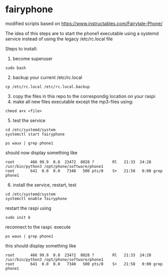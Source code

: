 # fairyphone
modified scripts based on https://www.instructables.com/Fairytale-Phone/

The idea of this steps are to start the phone1 executable using a systemd service
instead of using the legacy /etc/rc.local file

Steps to install:
1. become superuser 
```
sudo bash
```
2. backup your current /etc/rc.local
```
cp /etc/rc.local /etc/rc.local.backup
```
3. copy the files in this repo to the correspondig location on your raspi
4. make all new files executable except the mp3-files using: 
```
chmod a+x <file>
```
5. test the service
```
cd /etc/systemd/system
systemctl start fairyphone
```
```
ps waux | grep phone1
```
should now display something like 
```
root       466 99.9  0.8  23472  8028 ?        Rl   21:33  24:28 /usr/bin/python3 /opt/phone/software/phone1
root       641  0.0  0.0   7348   500 pts/0    S+   21:58   0:00 grep phone1
```
6. install the service, restart, test
```
cd /etc/systemd/system
systemctl enable fairyphone
```
restart the raspi using
```
sudo init 6
```
reconnect to the raspi.
execute
```
ps waux | grep phone1
```
this should display something like 
```
root       466 99.9  0.8  23472  8028 ?        Rl   21:33  24:28 /usr/bin/python3 /opt/phone/software/phone1
root       641  0.0  0.0   7348   500 pts/0    S+   21:58   0:00 grep phone1
```

